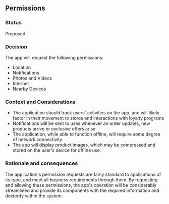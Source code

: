 ## Permissions

### Status

Proposed.

### Decision

The app will request the following permissions:

* Location
* Notifications
* Photos and Videos
* Internet
* Nearby Devices

### Context and Considerations

* The application should track users' activities on the app, and will likely factor in their movement to stores and interactions with loyalty programs
* Notifications will be sent to uses whenever an order updates, new products arrive or exclusive offers arise
* The application, while able to function offline, will require some degree of network connectivity
* The app will display product images, which may be compressed and stored on the user's device for offline use.

### Rationale and consequences

The application's permission requests are fairly standard to applications of its type, and meet all business requirements through them. By requesting and allowing these permissions, the app's operation will be considerably streamlined and provide its components with the required information and dexterity within the system.

